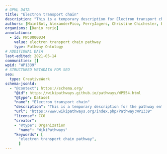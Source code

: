 ```yaml
---
# GPML DATA
title: "Electron transport chain"
description: "This is a temporary description for Electron transport chain"
authors: [MaintBot, AlexanderPico, FerryJagers, Christine Chichester, Egonw, LWackers, Mkutmon, Eweitz]
organisms: [Danio rerio]
annotations:
  - id: PW:0000034
    value: electron transport chain pathway
    type: Pathway Ontology
# ADDITIONAL DATA
last-edited: 2021-05-14
communities: []
wpid: "WP1339"
# STRUCTURED METADATA FOR SEO
seo:
  type: CreativeWork
schema-jsonld:
  - "@context": https://schema.org/
    "@id": https://wikipathways.github.io/pathways/WP554.html
    "@type": Dataset
    "name": "Electron transport chain"
    "description": "This is a temporary description for the pathway entitled: Electron transport chain"
    "url": "https://www.wikipathways.org/index.php/Pathway:WP1339"
    "license": CC0
    "creator":
    - "@type": Organization
      "name": "WikiPathways"
    "keywords": [
      "electron transport chain pathway",
      ]
---
```

